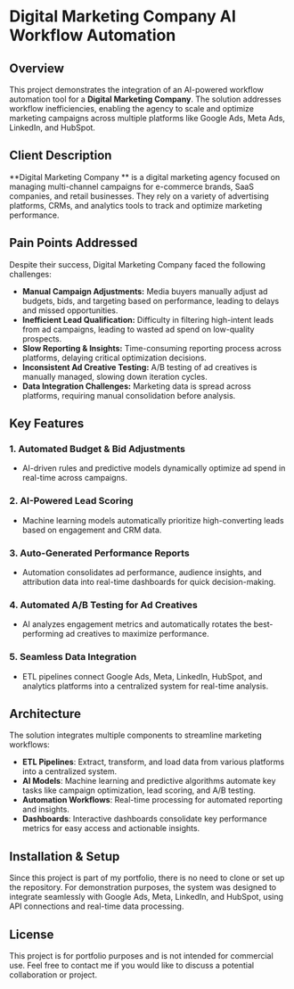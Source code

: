 # Digital Marketing Company AI Workflow Automation

## Overview
This project demonstrates the integration of an AI-powered workflow automation tool for a **Digital Marketing Company**. The solution addresses workflow inefficiencies, enabling the agency to scale and optimize marketing campaigns across multiple platforms like Google Ads, Meta Ads, LinkedIn, and HubSpot.

## Client Description
**Digital Marketing Company ** is a digital marketing agency focused on managing multi-channel campaigns for e-commerce brands, SaaS companies, and retail businesses. They rely on a variety of advertising platforms, CRMs, and analytics tools to track and optimize marketing performance.

## Pain Points Addressed
Despite their success, Digital Marketing Company faced the following challenges:
- **Manual Campaign Adjustments:** Media buyers manually adjust ad budgets, bids, and targeting based on performance, leading to delays and missed opportunities.
- **Inefficient Lead Qualification:** Difficulty in filtering high-intent leads from ad campaigns, leading to wasted ad spend on low-quality prospects.
- **Slow Reporting & Insights:** Time-consuming reporting process across platforms, delaying critical optimization decisions.
- **Inconsistent Ad Creative Testing:** A/B testing of ad creatives is manually managed, slowing down iteration cycles.
- **Data Integration Challenges:** Marketing data is spread across platforms, requiring manual consolidation before analysis.

## Key Features
### 1. **Automated Budget & Bid Adjustments**
   - AI-driven rules and predictive models dynamically optimize ad spend in real-time across campaigns.

### 2. **AI-Powered Lead Scoring**
   - Machine learning models automatically prioritize high-converting leads based on engagement and CRM data.

### 3. **Auto-Generated Performance Reports**
   - Automation consolidates ad performance, audience insights, and attribution data into real-time dashboards for quick decision-making.

### 4. **Automated A/B Testing for Ad Creatives**
   - AI analyzes engagement metrics and automatically rotates the best-performing ad creatives to maximize performance.

### 5. **Seamless Data Integration**
   - ETL pipelines connect Google Ads, Meta, LinkedIn, HubSpot, and analytics platforms into a centralized system for real-time analysis.

## Architecture
The solution integrates multiple components to streamline marketing workflows:
- **ETL Pipelines**: Extract, transform, and load data from various platforms into a centralized system.
- **AI Models**: Machine learning and predictive algorithms automate key tasks like campaign optimization, lead scoring, and A/B testing.
- **Automation Workflows**: Real-time processing for automated reporting and insights.
- **Dashboards**: Interactive dashboards consolidate key performance metrics for easy access and actionable insights.

## Installation & Setup
Since this project is part of my portfolio, there is no need to clone or set up the repository. For demonstration purposes, the system was designed to integrate seamlessly with Google Ads, Meta, LinkedIn, and HubSpot, using API connections and real-time data processing.

## License
This project is for portfolio purposes and is not intended for commercial use. Feel free to contact me if you would like to discuss a potential collaboration or project.
